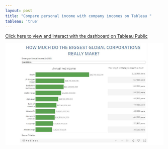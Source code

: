 ```yaml
---
layout: post
title: "Compare personal income with company incomes on Tableau "
tableau: 'true'
---
```


[Click here to view and interact with the dashboard on Tableau Public](https://public.tableau.com/views/Comparingpersonalandcorporationincome/Dashboard?:embed=y&:display_count=yes&:origin=viz_share_link)

![Dashboard snapshot](/assets/tableaucorp.JPG)

